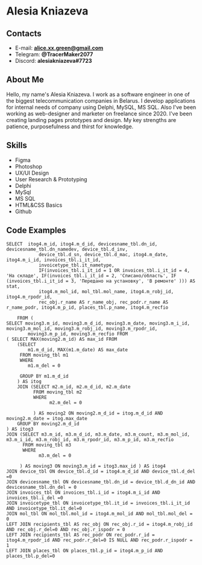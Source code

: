 # Alesia Kniazeva

## Contacts

- E-mail: **alice.xx.green@gmail.com**
- Telegram: **@TracerMaker2077**
- Discord: **alesiakniazeva#7723**

## About Me

Hello, my name's Alesia Kniazeva. I work as a software engineer in one of the biggest telecommunication companies in Belarus. I develop applications for internal needs of company
using Delphi, MySQL, MS SQL.
Also I've been working as web-designer and marketer on freelance since 2020. I've been
creating landing pages prototypes and design.
My key strengths are patience, purposefulness and thirst for knowledge.

## Skills
* Figma 
* Photoshop
* UX/UI Design
* User Research & Prototyping
* Delphi
* MySql
* MS SQL
* HTML&CSS Basics
* Github

## Code Examples
```
SELECT  itog4.m_id, itog4.m_d_id, devicesname_tbl.dn_id, devicesname_tbl.dn_namedev, device_tbl.d_inv,
			device_tbl.d_sn, device_tbl.d_mac, itog4.m_date, itog4.m_i_id, invoices_tbl.i_it_id,
            invoicetype_tbl.it_nametype,
            IF(invoices_tbl.i_it_id = 1 OR invoices_tbl.i_it_id = 4, 'На складе', IF(invoices_tbl.i_it_id = 2, 'Списано/область', IF (invoices_tbl.i_it_id = 3, 'Передано на установку', 'В ремонте' ))) AS stat, 
            itog4.m_mol_id, mol_tbl.mol_name, itog4.m_robj_id, itog4.m_rpodr_id,
            rec_obj.r_name AS r_name_obj, rec_podr.r_name AS r_name_podr, itog4.m_p_id, places_tbl.p_name, itog4.m_recfio

	FROM (
SELECT moving3.m_id, moving3.m_d_id, moving3.m_date, moving3.m_i_id, moving3.m_mol_id, moving3.m_robj_id, moving3.m_rpodr_id, 
		moving3.m_p_id, moving3.m_recfio FROM 
( SELECT MAX(moving2.m_id) AS max_id FROM 
	(SELECT
        m1.m_d_id, MAX(m1.m_date) AS max_date
     FROM moving_tbl m1
     WHERE
		m1.m_del = 0
        
     GROUP BY m1.m_d_id
	) AS itog    
    JOIN (SELECT m2.m_id, m2.m_d_id, m2.m_date
		  FROM moving_tbl m2
		  WHERE
				m2.m_del = 0
          
          ) AS moving2 ON moving2.m_d_id = itog.m_d_id AND moving2.m_date = itog.max_date 
	GROUP BY moving2.m_d_id
) AS itog3
JOIN (SELECT m3.m_id, m3.m_d_id, m3.m_date, m3.m_count, m3.m_mol_id, m3.m_i_id, m3.m_robj_id, m3.m_rpodr_id, m3.m_p_id, m3.m_recfio
	  FROM moving_tbl m3
	  WHERE
			m3.m_del = 0
 
	 ) AS moving3 ON moving3.m_id = itog3.max_id ) AS itog4
JOIN device_tbl ON device_tbl.d_id = itog4.m_d_id AND device_tbl.d_del =0
JOIN devicesname_tbl ON devicesname_tbl.dn_id = device_tbl.d_dn_id AND devicesname_tbl.dn_del = 0
JOIN invoices_tbl ON invoices_tbl.i_id = itog4.m_i_id AND invoices_tbl.i_del =0
JOIN invoicetype_tbl ON invoicetype_tbl.it_id = invoices_tbl.i_it_id AND invoicetype_tbl.it_del=0
JOIN mol_tbl ON mol_tbl.mol_id = itog4.m_mol_id AND mol_tbl.mol_del = 0
LEFT JOIN recipients_tbl AS rec_obj ON rec_obj.r_id = itog4.m_robj_id AND rec_obj.r_del=0 AND rec_obj.r_ispodr = 0
LEFT JOIN recipients_tbl AS rec_podr ON rec_podr.r_id = itog4.m_rpodr_id AND rec_podr.r_del=0 IS NULL AND rec_podr.r_ispodr = 1
LEFT JOIN places_tbl ON places_tbl.p_id = itog4.m_p_id AND places_tbl.p_del=0
```
